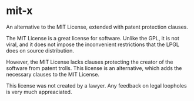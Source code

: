 # mit-x
An alternative to the MIT License, extended with patent protection clauses.

The MIT License is a great license for software. Unlike the GPL, it is not viral, and it does not impose the inconvenient restrictions that the LPGL does on source distribution.

However, the MIT License lacks clauses protecting the creator of the software from patent trolls. This license is an alternative, which adds the necessary clauses to the MIT License.

This license was not created by a lawyer. Any feedback on legal loopholes is very much appreaciated.
